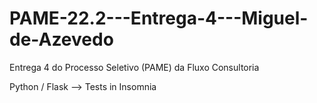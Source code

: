 # PAME-22.2---Entrega-4---Miguel-de-Azevedo

Entrega 4 do Processo Seletivo (PAME) da Fluxo Consultoria

Python / Flask --> Tests in Insomnia
